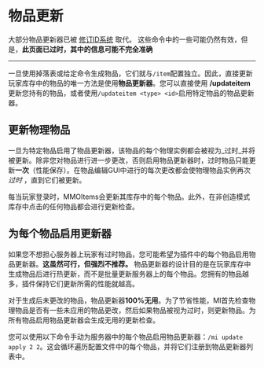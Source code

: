 # 物品更新

大部分物品更新器已被 [修订ID系统](../item-management/revision-id-system) 取代。  这些命令中的一些可能仍然有效，但是，**此页面已过时，其中的信息可能不完全准确**  
- - -
一旦使用掉落表或给定命令生成物品，它们就与`/item`配置独立。因此，直接更新玩家库存中的物品的唯一方法是使用**物品更新器**。您可以直接使用 **/updateitem** 更新您持有的物品，或者使用`/updateitem <type> <id>`启用特定物品的物品更新器。

## 更新物理物品

一旦为特定物品启用了物品更新器，该物品的每个物理实例都会被视为_过时_并将被更新。除非您对物品进行进一步更改，否则启用物品更新器时，过时物品只能更新**一次**（性能保存）。在物品编辑GUI中进行的每次更改都会使物理物品实例再次 _过时_ ，直到它们被更新。

每当玩家登录时，MMOItems会更新其库存中的每个物品。此外，在非创造模式库存中点击的任何物品都会进行更新检查。

## 为每个物品启用更新器

如果您不想担心服务器上玩家有过时物品，您可能希望为插件中的每个物品启用物品更新器。**这虽然可行，但强烈不推荐。**
物品更新器的设计目的是在玩家库存中生成物品后进行热更新，而不是批量更新服务器上的每个物品。您拥有的物品越多，插件保持它们更新所需的性能就越高。

对于生成后未更改的物品，物品更新器**100%无用**。为了节省性能，MI首先检查物理物品是否有一些未应用的物品更改，然后如果物品被视为过时，则更新物品。为所有物品启用物品更新器会生成无用的更新检查。

您可以使用以下命令手动为服务器中的每个物品启用物品更新器：`/mi update apply 2 2`。这会循环遍历配置文件中的每个物品，并将它们注册到物品更新器列表中。
